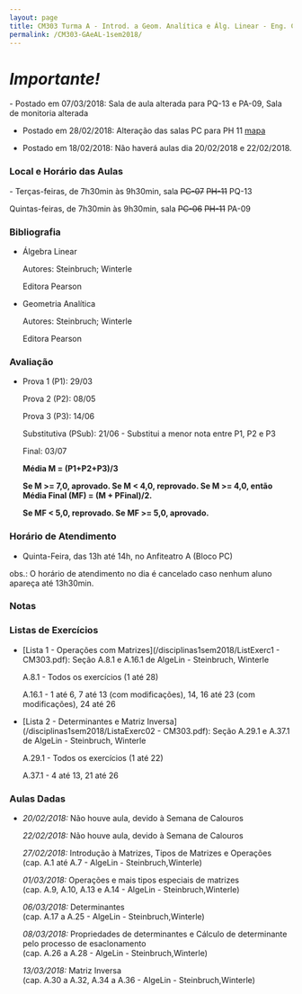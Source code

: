 ```yaml
---
layout: page
title: CM303 Turma A - Introd. a Geom. Analítica e Álg. Linear - Eng. Cartográfica
permalink: /CM303-GAeAL-1sem2018/
---
```

<h1><b><i>Importante!</i></b></h1>
- Postado em 07/03/2018: Sala de aula alterada para PQ-13 e PA-09, Sala de monitoria alterada

- Postado em 28/02/2018: Alteração das salas PC para PH 11 [mapa](/disciplinas1sem2018/mapacentropolitecnico.pdf)

- Postado em 18/02/2018: Não haverá aulas dia 20/02/2018 e 22/02/2018.

<h3>Local e Horário das Aulas</h3>
- Terças-feiras, de 7h30min às 9h30min, sala <strike>PC-07</strike> <strike>PH-11</strike> PQ-13

  Quintas-feiras, de 7h30min às 9h30min, sala <strike>PC-06</strike> <strike>PH-11</strike> PA-09
  
<h3>Bibliografia</h3>

- Álgebra Linear

  Autores: Steinbruch; Winterle

  Editora Pearson
  
- Geometria Analítica

  Autores: Steinbruch; Winterle

  Editora Pearson

<h3>Avaliação</h3>

- Prova 1 (P1): 29/03
  
  Prova 2 (P2): 08/05
  
  Prova 3 (P3): 14/06
  
  Substitutiva (PSub): 21/06 - Substitui a menor nota entre P1, P2 e P3
  
  Final: 03/07
  
  <b>Média M = (P1+P2+P3)/3</b>
  
  <b>Se M >= 7,0, aprovado. Se M < 4,0, reprovado. Se M >= 4,0, então Média Final (MF) = (M + PFinal)/2.</b>
  
  <b>Se MF < 5,0, reprovado. Se MF >= 5,0, aprovado.</b>

<h3>Horário de Atendimento</h3>

- Quinta-Feira, das 13h até 14h, no Anfiteatro A (Bloco PC)

obs.: O horário de atendimento no dia é cancelado caso nenhum aluno apareça até 13h30min.

<h3>Notas</h3>


<h3>Listas de Exercícios</h3>

- [Lista 1 - Operações com Matrizes](/disciplinas1sem2018/ListExerc1 - CM303.pdf): Seção A.8.1 e A.16.1 de AlgeLin - Steinbruch, Winterle

  A.8.1 - Todos os exercícios (1 até 28)
  
  A.16.1 - 1 até 6, 7 até 13 (com modificações), 14, 16 até 23 (com modificações), 24 até 26

- [Lista 2 - Determinantes e Matriz Inversa](/disciplinas1sem2018/ListaExerc02 - CM303.pdf): Seção A.29.1 e A.37.1 de AlgeLin - Steinbruch, Winterle

  A.29.1 - Todos os exercícios (1 até 22)
  
  A.37.1 - 4 até 13, 21 até 26



<h3>Aulas Dadas</h3>

- _20/02/2018:_ Não houve aula, devido à Semana de Calouros

  _22/02/2018:_ Não houve aula, devido à Semana de Calouros
  
  _27/02/2018:_ Introdução à Matrizes, Tipos de Matrizes e Operações <br/>(cap. A.1 até A.7 - AlgeLin - Steinbruch,Winterle)
  
  _01/03/2018:_ Operações e mais tipos especiais de matrizes <br/>(cap. A.9, A.10, A.13 e A.14 - AlgeLin - Steinbruch,Winterle)  
  
  _06/03/2018:_ Determinantes <br/>(cap. A.17 a A.25 - AlgeLin - Steinbruch,Winterle)
  
  _08/03/2018:_ Propriedades de determinantes e Cálculo de determinante pelo processo de esaclonamento <br/>(cap. A.26 a A.28 - AlgeLin - Steinbruch,Winterle)
  
  _13/03/2018:_ Matriz Inversa <br/>(cap. A.30 a A.32, A.34 a A.36 - AlgeLin - Steinbruch,Winterle)  
